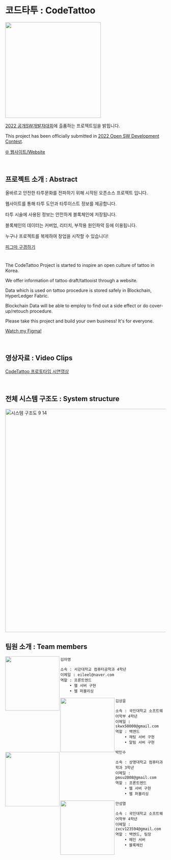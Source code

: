 # 코드타투 : CodeTattoo
<img src="https://user-images.githubusercontent.com/24891555/182070581-23c06bf7-0e51-4e19-8a96-564450bb1793.png" width=300>


[2022 공개SW개발자대회](https://www.oss.kr/dev_competition)에 출품하는 프로젝트임을 밝힙니다.

This project has been officially submitted in [2022 Open SW Development Contest](https://www.oss.kr/dev_competition).

[🌐 웹사이트/Website](http://www.codetattoo.shop)

<br/>

## 프로젝트 소개 : Abstract
올바르고 안전한 타투문화를 전파하기 위해 시작된 오픈소스 프로젝트 입니다.

웹사이트를 통해 타투 도안과 타투이스트 정보를 제공합니다.

타투 시술에 사용된 정보는 안전하게 블록체인에 저장됩니다.

블록체인의 데이터는 커버업, 리터치, 부작용 원인파악 등에 이용됩니다.

누구나 프로젝트를 복제하여 창업을 시작할 수 있습니다!

[피그마 구경하기](https://www.figma.com/file/rw67f0oKN87M4m02yHViGE/CodeTattoo-Figma?node-id=0%3A1)

#

The CodeTattoo Project is started to inspire an open culture of tattoo in Korea.

We offer information of tattoo draft/tattooist through a website.

Data which is used on tattoo procedure is stored safely in Blockchain, HyperLedger Fabric. 

Blockchain Data will be able to employ to find out a side effect or do cover-up/retouch procedure.

Please take this project and build your own business! It's for everyone.

[Watch my Figma!](https://www.figma.com/file/rw67f0oKN87M4m02yHViGE/CodeTattoo-Figma?node-id=0%3A1)

<br/>

## 영상자료 : Video Clips

[CodeTattoo 프로토타입 시연영상](https://youtu.be/-PfPyhEekXo)

<br/>


## 전체 시스템 구조도 : System structure

<img width="700" alt="시스템 구조도 9 14" src="https://user-images.githubusercontent.com/24891555/190077738-7ac337ff-301e-44c2-b1db-8091a45da9c7.png">

<br/>

## 팀원 소개 : Team members

<img src="https://user-images.githubusercontent.com/24891555/181700539-16ba45ee-9165-44ad-a3d1-f86070300ec8.jpg" width="170" height="170" align="left"/>

```
김아영

소속 : 서강대학교 컴퓨터공학과 4학년
이메일 : eileel@naver.com
역할 : 프론트엔드
    • 웹 서버 구현
    • 웹 퍼블리싱
```


<img align="left" src="https://user-images.githubusercontent.com/24891555/181700570-9848d588-89ec-4c99-830f-a7e94fbda403.jpg" width="170" height="170"/>

```
김상윤

소속 : 국민대학교 소프트웨어학부 4학년
이메일 : skwx50000@gmail.com
역할 : 백엔드
    • 채팅 서버 구현
    • 알림 서버 구현
```


<img src="https://user-images.githubusercontent.com/24891555/181701920-3eb54a9e-9a9d-401f-a9ad-6946ecf43fdc.jpeg" width=170 height=170 align=left>

```
박민수

소속 : 상명대학교 컴퓨터과학과 3학년
이메일 : pmsu2008@gmail.com
역할 : 프론트엔드
    • 웹 서버 구현
    • 웹 퍼블리싱
```


<img src="https://user-images.githubusercontent.com/24891555/181699680-b2df3656-c2a8-4fe8-bc91-a9e8310e44e1.jpg" width=170 height=170 align=left>

```
안성열

소속 : 국민대학교 소프트웨어학부 4학년
이메일 : zxcv123594@gmail.com
역할 : 백엔드, 팀장
    • 메인 서버 
    • 블록체인
```
